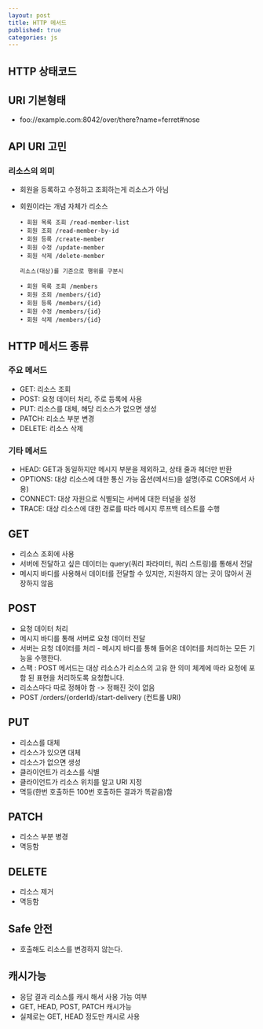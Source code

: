 ```yaml
---
layout: post
title: HTTP 메서드
published: true
categories: js
---
```

## HTTP 상태코드

## URI 기본형태 
- foo://example.com:8042/over/there?name=ferret#nose

## API URI 고민
### 리소스의 의미
- 회원을 등록하고 수정하고 조회하는게 리소스가 아님
- 회원이라는 개념 자체가 리소스


	  • 회원 목록 조회 /read-member-list
      • 회원 조회 /read-member-by-id
      • 회원 등록 /create-member
      • 회원 수정 /update-member
      • 회원 삭제 /delete-member
      
      리소스(대상)를 기준으로 행위를 구분시
      
	  • 회원 목록 조회 /members
	  • 회원 조회 /members/{id}
 	  • 회원 등록 /members/{id}
	  • 회원 수정 /members/{id}
	  • 회원 삭제 /members/{id}

## HTTP 메서드 종류
### 주요 메서드
- GET: 리소스 조회
- POST: 요청 데이터 처리, 주로 등록에 사용
- PUT: 리소스를 대체, 해당 리소스가 없으면 생성
- PATCH: 리소스 부분 변경
- DELETE: 리소스 삭제

### 기타 메서드
- HEAD: GET과 동일하지만 메시지 부분을 제외하고, 상태 줄과 헤더만 반환
- OPTIONS: 대상 리소스에 대한 통신 가능 옵션(메서드)을 설명(주로 CORS에서 사용)
- CONNECT: 대상 자원으로 식별되는 서버에 대한 터널을 설정
- TRACE: 대상 리소스에 대한 경로를 따라 메시지 루프백 테스트를 수행

## GET
- 리소스 조회에 사용
- 서버에 전달하고 싶은 데이터는 query(쿼리 파라미터, 쿼리 스트링)를 통해서 전달
- 메시지 바디를 사용해서 데이터를 전달할 수 있지만, 지원하지 않는 곳이 많아서 권장하지 않음

## POST
- 요청 데이터 처리
- 메시지 바디를 통해 서버로 요청 데이터 전달
- 서버는 요청 데이터를 처리 - 메시지 바디를 통해 들어온 데이터를 처리하는 모든 기능을 수행한다.
- 스팩 : POST 메서드는 대상 리소스가 리소스의 고유 한 의미 체계에 따라 요청에 포함 된 표현을 처리하도록 요청합니다.
- 리소스마다 따로 정해야 함 -> 정해진 것이 없음
- POST /orders/{orderId}/start-delivery (컨트롤 URI)

## PUT
- 리소스를 대체
- 리소스가 있으면 대체
- 리소스가 없으면 생성
- 클라이언트가 리소스를 식별
- 클라이언트가 리소스 위치를 알고 URI 지정
- 멱등(한번 호출하든 100번 호출하든 결과가 똑같음)함

## PATCH
- 리소스 부분 병경
- 멱등함

## DELETE
- 리소스 제거
- 멱등함

## Safe 안전
- 호출해도 리소스를 변경하지 않는다.

## 캐시가능
- 응답 결과 리소스를 캐시 해서 사용 가능 여부
- GET, HEAD, POST, PATCH 캐시가능
- 실제로는 GET, HEAD 정도만 캐시로 사용

